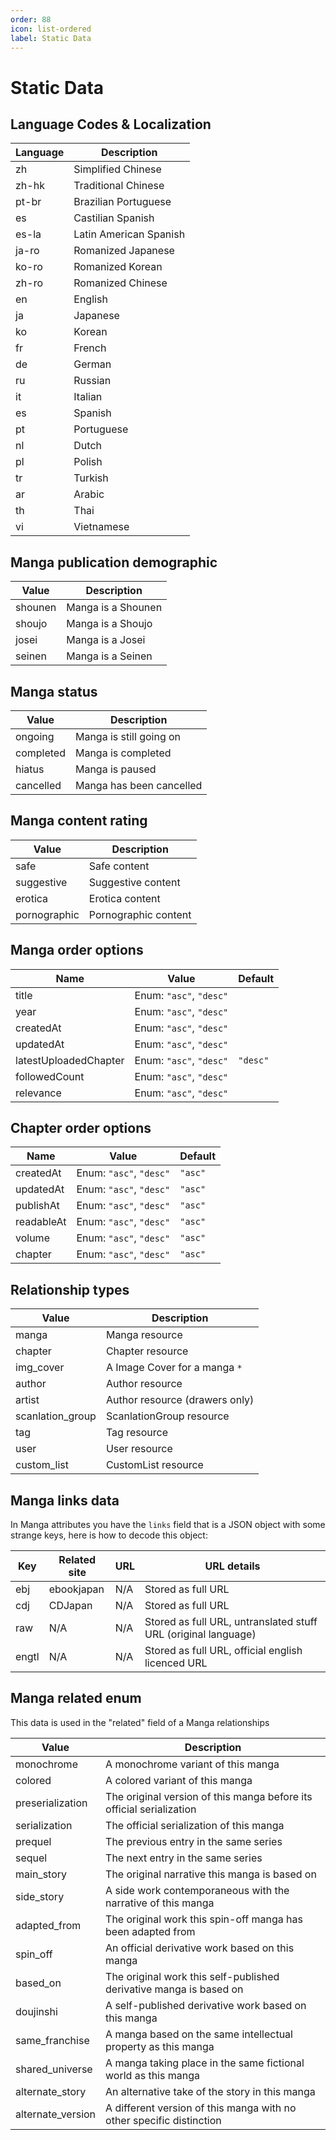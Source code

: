 ```yaml
---
order: 88
icon: list-ordered
label: Static Data
---
```


# Static Data

## Language Codes & Localization

| Language | Description                |
|----------|----------------------------|
| zh       | Simplified Chinese         |
| zh-hk    | Traditional Chinese        |
| pt-br    | Brazilian Portuguese       |
| es       | Castilian Spanish          |
| es-la    | Latin American Spanish     |
| ja-ro    | Romanized Japanese         |
| ko-ro    | Romanized Korean           |
| zh-ro    | Romanized Chinese          |
| en       | English                    |
| ja       | Japanese                   |
| ko       | Korean                     |
| fr       | French                     |
| de       | German                     |
| ru       | Russian                    |
| it       | Italian                    |
| es       | Spanish                    |
| pt       | Portuguese                 |
| nl       | Dutch                      |
| pl       | Polish                     |
| tr       | Turkish                    |
| ar       | Arabic                     |
| th       | Thai                       |
| vi       | Vietnamese                 |

## Manga publication demographic

| Value   | Description        |
|---------|--------------------|
| shounen | Manga is a Shounen |
| shoujo  | Manga is a Shoujo  |
| josei   | Manga is a Josei   |
| seinen  | Manga is a Seinen  |

## Manga status

| Value     | Description              |
|-----------|--------------------------|
| ongoing   | Manga is still going on  |
| completed | Manga is completed       |
| hiatus    | Manga is paused          |
| cancelled | Manga has been cancelled |

## Manga content rating

| Value        | Description          |
|--------------|----------------------|
| safe         | Safe content         |
| suggestive   | Suggestive content   |
| erotica      | Erotica content      |
| pornographic | Pornographic content |

## Manga order options

| Name                  | Value                   | Default  |
|-----------------------|-------------------------|----------|
| title                 | Enum: `"asc"`, `"desc"` |          |
| year                  | Enum: `"asc"`, `"desc"` |          |
| createdAt             | Enum: `"asc"`, `"desc"` |          |
| updatedAt             | Enum: `"asc"`, `"desc"` |          |
| latestUploadedChapter | Enum: `"asc"`, `"desc"` | `"desc"` |
| followedCount         | Enum: `"asc"`, `"desc"` |          |
| relevance             | Enum: `"asc"`, `"desc"` |          |

## Chapter order options

| Name       | Value                   | Default |
|------------|-------------------------|---------|
| createdAt  | Enum: `"asc"`, `"desc"` | `"asc"` |
| updatedAt  | Enum: `"asc"`, `"desc"` | `"asc"` |
| publishAt  | Enum: `"asc"`, `"desc"` | `"asc"` |
| readableAt | Enum: `"asc"`, `"desc"` | `"asc"` |
| volume     | Enum: `"asc"`, `"desc"` | `"asc"` |
| chapter    | Enum: `"asc"`, `"desc"` | `"asc"` |

## Relationship types

| Value            | Description                    |
|------------------|--------------------------------|
| manga            | Manga resource                 |
| chapter          | Chapter resource               |
| img_cover        | A Image Cover for a manga `*`    |
| author           | Author resource                |
| artist           | Author resource (drawers only) |
| scanlation_group | ScanlationGroup resource       |
| tag              | Tag resource                   |
| user             | User resource                  |
| custom_list      | CustomList resource            |

## Manga links data

In Manga attributes you have the `links` field that is a JSON object with some strange keys, here is how to decode this
object:

| Key   | Related site  | URL                                                                                           | URL details                                                    |
|-------|---------------|-----------------------------------------------------------------------------------------------|----------------------------------------------------------------|
| ebj   | ebookjapan    | N/A                                                                                           | Stored as full URL                                             |
| cdj   | CDJapan       | N/A                                                                                           | Stored as full URL                                             |
| raw   | N/A           | N/A                                                                                           | Stored as full URL, untranslated stuff URL (original language) |
| engtl | N/A           | N/A                                                                                           | Stored as full URL, official english licenced URL              |

## Manga related enum

This data is used in the "related" field of a Manga relationships

| Value             | Description                                                          |
|-------------------|----------------------------------------------------------------------|
| monochrome        | A monochrome variant of this manga                                   |
| colored           | A colored variant of this manga                                      |
| preserialization  | The original version of this manga before its official serialization |
| serialization     | The official serialization of this manga                             |
| prequel           | The previous entry in the same series                                |
| sequel            | The next entry in the same series                                    |
| main_story        | The original narrative this manga is based on                        |
| side_story        | A side work contemporaneous with the narrative of this manga         |
| adapted_from      | The original work this spin-off manga has been adapted from          |
| spin_off          | An official derivative work based on this manga                      |
| based_on          | The original work this self-published derivative manga is based on   |
| doujinshi         | A self-published derivative work based on this manga                 |
| same_franchise    | A manga based on the same intellectual property as this manga        |
| shared_universe   | A manga taking place in the same fictional world as this manga       |
| alternate_story   | An alternative take of the story in this manga                       |
| alternate_version | A different version of this manga with no other specific distinction |
